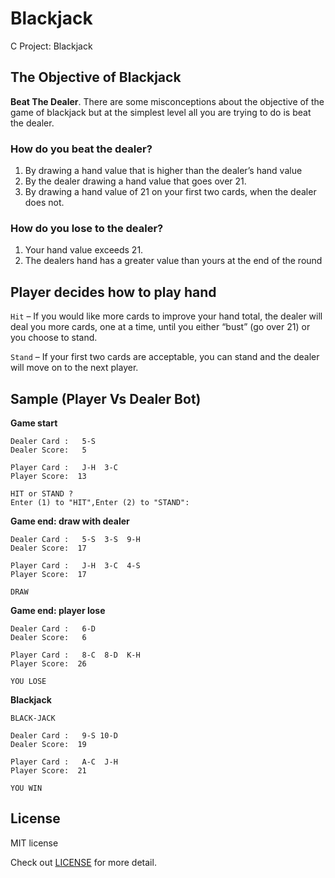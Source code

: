 # Blackjack

C Project: Blackjack

## The Objective of Blackjack

**Beat The Dealer**. There are some misconceptions about the objective of the game of blackjack but at the simplest level all you are trying to do is beat the dealer.

### How do you beat the dealer?

1. By drawing a hand value that is higher than the dealer’s hand value
2. By the dealer drawing a hand value that goes over 21.
3. By drawing a hand value of 21 on your first two cards, when the dealer does not.

### How do you lose to the dealer?

1. Your hand value exceeds 21.
2. The dealers hand has a greater value than yours at the end of the round

## Player decides how to play hand

`Hit` – If you would like more cards to improve your hand total, the dealer will deal you more cards, one at a time, until you either “bust” (go over 21) or you choose to stand.

`Stand` – If your first two cards are acceptable, you can stand and the dealer will move on to the next player.

## Sample (Player Vs Dealer Bot)

**Game start**

```
Dealer Card :   5-S
Dealer Score:   5

Player Card :   J-H  3-C
Player Score:  13

HIT or STAND ?
Enter (1) to "HIT",Enter (2) to "STAND":
```

**Game end: draw with dealer**

```
Dealer Card :   5-S  3-S  9-H
Dealer Score:  17

Player Card :   J-H  3-C  4-S
Player Score:  17

DRAW
```

**Game end: player lose**

```
Dealer Card :   6-D
Dealer Score:   6

Player Card :   8-C  8-D  K-H
Player Score:  26

YOU LOSE
```

**Blackjack**

```
BLACK-JACK

Dealer Card :   9-S 10-D
Dealer Score:  19

Player Card :   A-C  J-H
Player Score:  21

YOU WIN
```

## License

MIT license

Check out [LICENSE](/LICENSE) for more detail.

